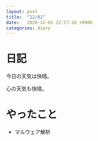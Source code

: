 ```yaml
---
layout: post
title:  "12/01"
date:   2020-12-01 22:17:16 +0900
categories: diary
---
```

# 日記

今日の天気は快晴。

心の天気も快晴。

# やったこと

- マルウェア解析